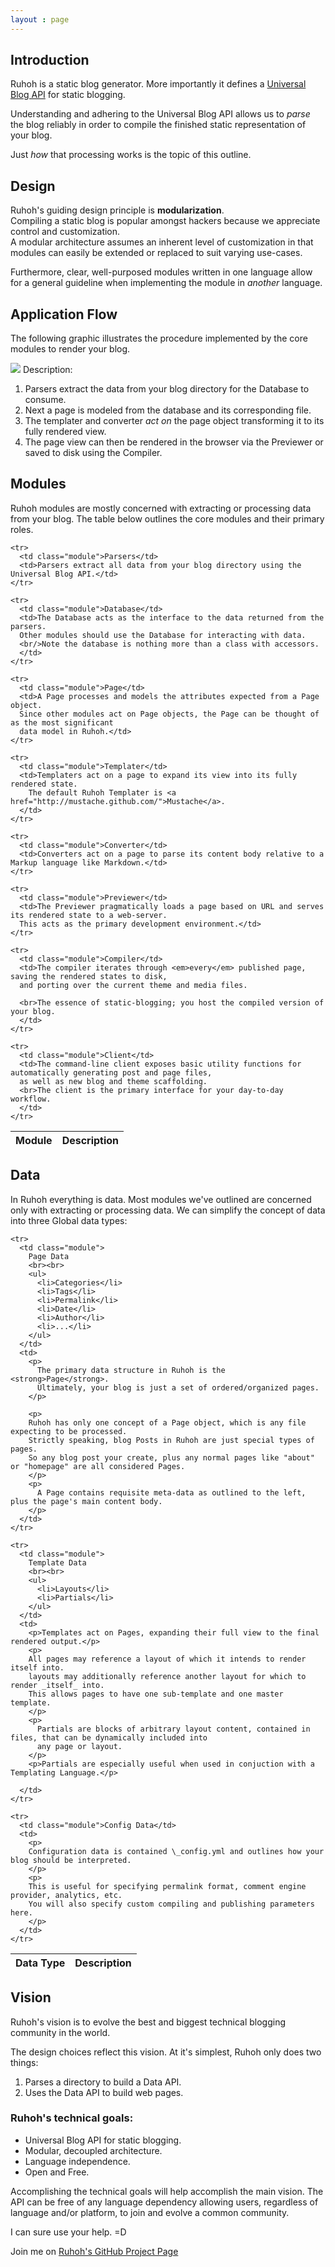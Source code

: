 ```yaml
---
layout : page
---
```


## Introduction

Ruhoh is a static blog generator. 
More importantly it defines a [Universal Blog API](/universal-api) for static blogging.

Understanding and adhering to the Universal Blog API allows us to _parse_
the blog reliably in order to compile the finished static representation of your blog.

Just _how_ that processing works is the topic of this outline.

## Design

Ruhoh's guiding design principle is **modularization**.   
Compiling a static blog is popular amongst hackers because we appreciate control and customization.   
A modular architecture assumes an inherent level of customization in that modules can easily be extended or replaced to suit varying use-cases.

Furthermore, clear, well-purposed modules written in one language allow for a general guideline
when implementing the module in _another_ language.


## Application Flow

The following graphic illustrates the procedure implemented by the core modules to render your blog.

<img src="/_media/flow.png" />
Description:

1. Parsers extract the data from your blog directory for the Database to consume.
2. Next a page is modeled from the database and its corresponding file.
3. The templater and converter _act on_ the page object transforming it to its fully rendered view.
4. The page view can then be rendered in the browser via the Previewer or saved to disk using the Compiler.


## Modules

Ruhoh modules are mostly concerned with extracting or processing data from your blog. 
The table below outlines the core modules and their primary roles.

<table class="table-striped table-bordered">
  <thead>
    <tr>
      <th>Module</th>
      <th>Description</th>
    </tr>
  </thead>
  <tbody>

    <tr>
      <td class="module">Parsers</td>
      <td>Parsers extract all data from your blog directory using the Universal Blog API.</td>
    </tr>
    
    <tr>
      <td class="module">Database</td>
      <td>The Database acts as the interface to the data returned from the parsers.  
      Other modules should use the Database for interacting with data.
      <br/>Note the database is nothing more than a class with accessors.
      </td>
    </tr>
    
    <tr>
      <td class="module">Page</td>
      <td>A Page processes and models the attributes expected from a Page object.   
      Since other modules act on Page objects, the Page can be thought of as the most significant
      data model in Ruhoh.</td>
    </tr>
    
    <tr>
      <td class="module">Templater</td>
      <td>Templaters act on a page to expand its view into its fully rendered state.
        The default Ruhoh Templater is <a href="http://mustache.github.com/">Mustache</a>.
      </td>
    </tr>
    
    <tr>
      <td class="module">Converter</td>
      <td>Converters act on a page to parse its content body relative to a Markup language like Markdown.</td>
    </tr>

    <tr>
      <td class="module">Previewer</td>
      <td>The Previewer pragmatically loads a page based on URL and serves its rendered state to a web-server.  
      This acts as the primary development environment.</td>
    </tr>
        
    <tr>
      <td class="module">Compiler</td>
      <td>The compiler iterates through <em>every</em> published page, saving the rendered states to disk,  
      and porting over the current theme and media files.
      
      <br>The essence of static-blogging; you host the compiled version of your blog.
      </td>
    </tr>
    
    <tr>
      <td class="module">Client</td>
      <td>The command-line client exposes basic utility functions for automatically generating post and page files,   
      as well as new blog and theme scaffolding.
      <br>The client is the primary interface for your day-to-day workflow.
      </td>
    </tr>
    
  </tbody>
</table>

## Data

In Ruhoh everything is data. Most modules we've outlined are concerned only with extracting or processing data.
We can simplify the concept of data into three Global data types:

<table class="table-striped table-bordered">
  <thead>
    <tr>
      <th>Data Type</th>
      <th>Description</th>
    </tr>
  </thead>
  <tbody>

    <tr>
      <td class="module">
        Page Data
        <br><br>
        <ul>
          <li>Categories</li>
          <li>Tags</li>
          <li>Permalink</li>
          <li>Date</li>
          <li>Author</li>
          <li>...</li>
        </ul>
      </td>
      <td>
        <p>
          The primary data structure in Ruhoh is the <strong>Page</strong>.
          Ultimately, your blog is just a set of ordered/organized pages. 
        </p>
        
        <p>
        Ruhoh has only one concept of a Page object, which is any file expecting to be processed.
        Strictly speaking, blog Posts in Ruhoh are just special types of pages.
        So any blog post your create, plus any normal pages like "about" or "homepage" are all considered Pages.
        </p>
        <p>
          A Page contains requisite meta-data as outlined to the left, plus the page's main content body.
        </p>
      </td>
    </tr>
    
    <tr>
      <td class="module">
        Template Data
        <br><br>
        <ul>
          <li>Layouts</li>
          <li>Partials</li>
        </ul>
      </td>
      <td>
        <p>Templates act on Pages, expanding their full view to the final rendered output.</p>
        <p>
        All pages may reference a layout of which it intends to render itself into.
        layouts may additionally reference another layout for which to render _itself_ into.
        This allows pages to have one sub-template and one master template.
        </p>
        <p>
          Partials are blocks of arbitrary layout content, contained in files, that can be dynamically included into
          any page or layout.
        </p>
        <p>Partials are especially useful when used in conjuction with a Templating Language.</p>
        
      </td>
    </tr>
    
    <tr>
      <td class="module">Config Data</td>
      <td>
        <p>
        Configuration data is contained \_config.yml and outlines how your blog should be interpreted.
        </p>
        <p>
        This is useful for specifying permalink format, comment engine provider, analytics, etc.
        You will also specify custom compiling and publishing parameters here.
        </p>
      </td>
    </tr>
    
  </tbody>  
</table>


## Vision

Ruhoh's vision is to evolve the best and biggest technical blogging community in the world.

The design choices reflect this vision. At it's simplest, Ruhoh only does two things:

1. Parses a directory to build a Data API.
2. Uses the Data API to build web pages.

### Ruhoh's technical goals:

- Universal Blog API for static blogging.
- Modular, decoupled architecture.
- Language independence.
- Open and Free.

Accomplishing the technical goals will help accomplish the main vision.
The API can be free of any language dependency allowing users, regardless of language and/or platform,
to join and evolve a common community.

I can sure use your help. =D

Join me on [Ruhoh's GitHub Project Page](https://github.com/ruhoh/ruhoh.rb)
